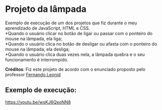 # Projeto da lâmpada
Exemplo de execução de um dos projetos que fiz durante o meu aprendizado de JavaScript, HTML e CSS.  
*Quando o usuário clicar no botão de ligar ou passar com o ponteiro do mouse na lâmpada, ela liga;  
*Quando o usuário clica no botão de desligar ou afasta com o ponteiro do mouse na lâmpada, ela desliga;  
*Quando o usuário clica duas vezes nela, a lâmpada quebra e o seu funcionamento é interrompido.  

**Créditos**: Fiz este projeto de acordo com o enunciado proposto pelo professor [Fernando Leonid](https://youtu.be/4r0zOW9Zn-Y?si=QHoXE...)  

## Exemplo de execução:

https://youtu.be/wsKJ6QxoNN8